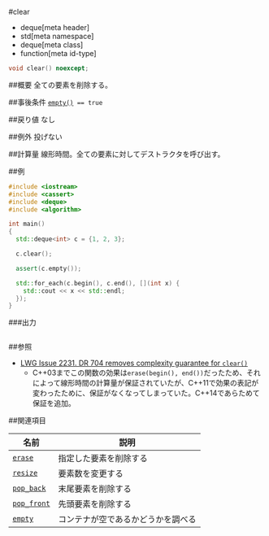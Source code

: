 #clear
* deque[meta header]
* std[meta namespace]
* deque[meta class]
* function[meta id-type]

```cpp
void clear() noexcept;
```

##概要
全ての要素を削除する。


##事後条件
[`empty()`](/reference/deque/empty.md)` == true`


##戻り値
なし


##例外
投げない


##計算量
線形時間。全ての要素に対してデストラクタを呼び出す。


##例
```cpp
#include <iostream>
#include <cassert>
#include <deque>
#include <algorithm>

int main()
{
  std::deque<int> c = {1, 2, 3};

  c.clear();

  assert(c.empty());

  std::for_each(c.begin(), c.end(), [](int x) {
    std::cout << x << std::endl;
  });
}
```

###出力
```
```

##参照
- [LWG Issue 2231. DR 704 removes complexity guarantee for `clear()`](http://www.open-std.org/jtc1/sc22/wg21/docs/lwg-defects.html#2231)
    - C++03までこの関数の効果は`erase(begin(), end())`だったため、それによって線形時間の計算量が保証されていたが、C++11で効果の表記が変わったために、保証がなくなってしまっていた。C++14であらためて保証を追加。


##関連項目

| 名前 | 説明 |
|-------------------------------|------------------------------------|
| [`erase`](./erase.md)         | 指定した要素を削除する |
| [`resize`](./resize.md)       | 要素数を変更する |
| [`pop_back`](./pop_back.md)   | 末尾要素を削除する |
| [`pop_front`](./pop_front.md) | 先頭要素を削除する |
| [`empty`](./empty.md)         | コンテナが空であるかどうかを調べる |


